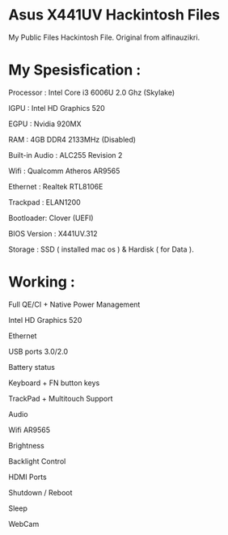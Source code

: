 # Asus X441UV Hackintosh Files
My Public Files Hackintosh File. Original from alfinauzikri.

# My Spesisfication :

Processor : Intel Core i3 6006U 2.0 Ghz (Skylake)

IGPU : Intel HD Graphics 520

EGPU : Nvidia 920MX

RAM : 4GB DDR4 2133MHz (Disabled)

Built-in Audio : ALC255 Revision 2

Wifi : Qualcomm Atheros AR9565

Ethernet : Realtek RTL8106E

Trackpad : ELAN1200

Bootloader: Clover (UEFI)

BIOS Version : X441UV.312

Storage : SSD ( installed mac os ) & Hardisk ( for Data ).

# Working :

Full QE/CI + Native Power Management

Intel HD Graphics 520

Ethernet

USB ports 3.0/2.0

Battery status

Keyboard + FN button keys

TrackPad + Multitouch Support

Audio

Wifi AR9565

Brightness

Backlight Control

HDMI Ports

Shutdown / Reboot

Sleep

WebCam
